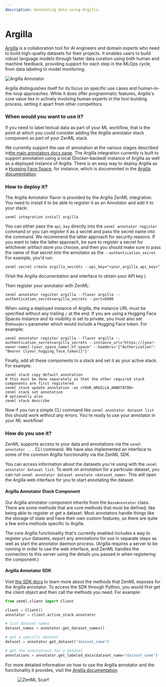 ```yaml
---
description: Annotating data using Argilla.
---
```


# Argilla

[Argilla](https://github.com/argilla-io/argilla) is a collaboration tool for AI engineers and domain experts who need to build high-quality datasets for their projects. It enables users to build robust language models through faster data curation using both human and machine feedback, providing support for each step in the MLOps cycle, from data labeling to model monitoring.

![Argilla Annotator](../../.gitbook/assets/argilla_annotator.png)

Argilla distinguishes itself for its focus on specific use cases and human-in-the-loop approaches. While it does offer programmatic features, Argilla's core value lies in actively involving human experts in the tool-building process, setting it apart from other competitors.

### When would you want to use it?

If you need to label textual data as part of your ML workflow, that is the point at which you could consider adding the Argilla annotator stack component as part of your ZenML stack.

We currently support the use of annotation at the various stages described in[the main annotators docs page](./). The Argilla integration currently is built to support annotation using a local (Docker-backed) instance of Argilla as well as a deployed instance of Argilla. There is an easy way to deploy Argilla as a [Hugging Face Space](https://huggingface.co/docs/hub/spaces-sdks-docker-argilla), for instance, which is documented in the [Argilla documentation](https://docs.argilla.io/latest/getting_started/quickstart/).

### How to deploy it?

The Argilla Annotator flavor is provided by the Argilla ZenML integration. You need to install it to be able to register it as an Annotator and add it to your stack:

```shell
zenml integration install argilla
```

You can either pass the `api_key` directly into the `zenml annotator register` command or you can register it as a secret and pass the secret name into the command. We recommend the latter approach for security reasons. If you want to take the latter approach, be sure to register a secret for whichever artifact store you choose, and then you should make sure to pass the name of that secret into the annotator as the `--authentication_secret`. For example, you'd run:

```shell
zenml secret create argilla_secrets --api_key="<your_argilla_api_key>"
```

(Visit the Argilla documentation and interface to obtain your API key.)

Then register your annotator with ZenML:

```shell
zenml annotator register argilla --flavor argilla --authentication_secret=argilla_secrets --port=6900
```

When using a deployed instance of Argilla, the instance URL must be specified without any trailing `/` at the end. If you are using a Hugging Face Spaces instance and its visibility is set to private, you must also set the`headers` parameter which would include a Hugging Face token. For example:

```shell
zenml annotator register argilla --flavor argilla --authentication_secret=argilla_secrets --instance_url="https://[your-owner-name]-[your_space_name].hf.space" --headers='{"Authorization": "Bearer {[your_hugging_face_token]}"}'
```

Finally, add all these components to a stack and set it as your active stack. For example:

```shell
zenml stack copy default annotation
# this must be done separately so that the other required stack components are first registered
zenml stack update annotation -an <YOUR_ARGILLA_ANNOTATOR>
zenml stack set annotation
# optionally also
zenml stack describe
```

Now if you run a simple CLI command like `zenml annotator dataset list` this should work without any errors. You're ready to use your annotator in your ML workflow!

### How do you use it?

ZenML supports access to your data and annotations via the `zenml annotator ...` CLI command. We have also implemented an interface to some of the common Argilla functionality via the ZenML SDK.

You can access information about the datasets you're using with the `zenml annotator dataset list`. To work on annotation for a particular dataset, you can run `zenml annotator dataset annotate <dataset_name>`. This will open the Argilla web interface for you to start annotating the dataset.

#### Argilla Annotator Stack Component

Our Argilla annotator component inherits from the `BaseAnnotator` class. There are some methods that are core methods that must be defined, like being able to register or get a dataset. Most annotators handle things like the storage of state and have their own custom features, so there are quite a few extra methods specific to Argilla.

The core Argilla functionality that's currently enabled includes a way to register your datasets, export any annotations for use in separate steps as well as start the annotator daemon process. (Argilla requires a server to be running in order to use the web interface, and ZenML handles the connection to this server using the details you passed in when registering the component.)

#### Argilla Annotator SDK

Visit [the SDK docs](https://sdkdocs.zenml.io/latest/integration_code_docs/integrations-argilla.html) to learn more about the methods that ZenML exposes for the Argilla annotator. To access the SDK through Python, you would first get the client object and then call the methods you need. For example:

```python
from zenml.client import Client

client = Client()
annotator = client.active_stack.annotator

# list dataset names
dataset_names = annotator.get_dataset_names()

# get a specific dataset
dataset = annotator.get_dataset("dataset_name")

# get the annotations for a dataset
annotations = annotator.get_labeled_data(dataset_name="dataset_name")
```

For more detailed information on how to use the Argilla annotator and the functionality it provides, visit the [Argilla documentation](https://docs.argilla.io/latest/).

<figure><img src="https://static.scarf.sh/a.png?x-pxid=f0b4f458-0a54-4fcd-aa95-d5ee424815bc" alt="ZenML Scarf"><figcaption></figcaption></figure>
